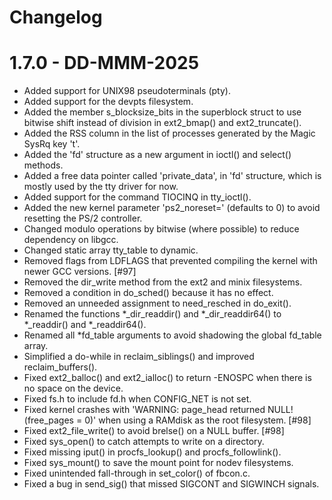 # Changelog

1.7.0 - DD-MMM-2025
===================
- Added support for UNIX98 pseudoterminals (pty).
- Added support for the devpts filesystem.
- Added the member s_blocksize_bits in the superblock struct to use bitwise
  shift instead of division in ext2_bmap() and ext2_truncate().
- Added the RSS column in the list of processes generated by the Magic SysRq
  key 't'.
- Added the 'fd' structure as a new argument in ioctl() and select() methods.
- Added a free data pointer called 'private_data', in 'fd' structure, which is
  mostly used by the tty driver for now.
- Added support for the command TIOCINQ in tty_ioctl().
- Added the new kernel parameter 'ps2_noreset=' (defaults to 0) to avoid
  resetting the PS/2 controller.
- Changed modulo operations by bitwise (where possible) to reduce dependency
  on libgcc.
- Changed static array tty_table to dynamic.
- Removed flags from LDFLAGS that prevented compiling the kernel with newer
  GCC versions. [#97]
- Removed the dir_write method from the ext2 and minix filesystems.
- Removed a condition in do_sched() because it has no effect.
- Removed an unneeded assignment to need_resched in do_exit().
- Renamed the functions *_dir_readdir() and *_dir_readdir64() to *_readdir()
  and *_readdir64().
- Renamed all *fd_table arguments to avoid shadowing the global fd_table array.
- Simplified a do-while in reclaim_siblings() and improved reclaim_buffers().
- Fixed ext2_balloc() and ext2_ialloc() to return -ENOSPC when there is no
  space on the device.
- Fixed fs.h to include fd.h when CONFIG_NET is not set.
- Fixed kernel crashes with 'WARNING: page_head returned NULL! (free_pages = 0)'
  when using a RAMdisk as the root filesystem. [#98]
- Fixed ext2_file_write() to avoid brelse() on a NULL buffer. [#98]
- Fixed sys_open() to catch attempts to write on a directory.
- Fixed missing iput() in procfs_lookup() and procfs_followlink().
- Fixed sys_mount() to save the mount point for nodev filesystems.
- Fixed unintended fall-through in set_color() of fbcon.c.
- Fixed a bug in send_sig() that missed SIGCONT and SIGWINCH signals.
